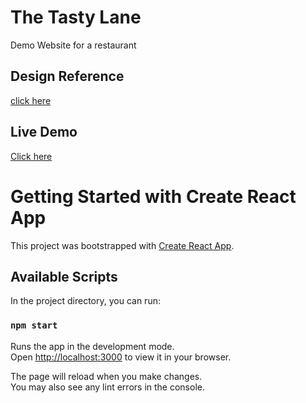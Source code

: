 # The Tasty Lane
Demo Website for a restaurant

## Design Reference
[click here](https://www.pirenko-themes.com/restaurant/#1443522770881-ab0e96be-e8b3)

## Live Demo
[Click here]()



# Getting Started with Create React App

This project was bootstrapped with [Create React App](https://github.com/facebook/create-react-app).

## Available Scripts

In the project directory, you can run:

### `npm start`

Runs the app in the development mode.\
Open [http://localhost:3000](http://localhost:3000) to view it in your browser.

The page will reload when you make changes.\
You may also see any lint errors in the console.

